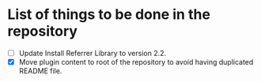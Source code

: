 # List of things to be done in the repository

- [ ] Update Install Referrer Library to version 2.2.
- [x] Move plugin content to root of the repository to avoid having duplicated README file.